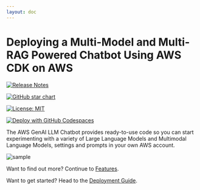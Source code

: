 ```yaml
---
layout: doc
---
```


# Deploying a Multi-Model and Multi-RAG Powered Chatbot Using AWS CDK on AWS

[![Release Notes](https://img.shields.io/github/v/release/aws-samples/aws-genai-llm-chatbot)](https://github.com/aws-samples/aws-genai-llm-chatbot/releases)

[![GitHub star chart](https://img.shields.io/github/stars/aws-samples/aws-genai-llm-chatbot?style=social)](https://star-history.com/#aws-samples/aws-genai-llm-chatbot)

[![License: MIT](https://img.shields.io/badge/License-MIT-yellow.svg)](https://opensource.org/licenses/MIT)

[![Deploy with GitHub Codespaces](https://github.com/codespaces/badge.svg)](#deploy-with-github-codespaces)

The AWS GenAI LLM Chatbot provides ready-to-use code so you can start experimenting with a variety of Large Language Models and Multimodal Language Models, settings and prompts in your own AWS account.

![sample](./assets/chabot-sample.gif "AWS GenAI Chatbot")

Want to find out more? Continue to [Features](./features).

Want to get started? Head to the [Deployment Guide](../guide/deploy).